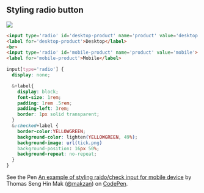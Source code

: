 ## Styling radio button

![](images/styling-radio.png)


``` html
<input type='radio' id='desktop-product' name='product' value='desktop'>
<label for='desktop-product'>Desktop</label>
<br>
<input type='radio' id='mobile-product' name='product' value='mobile'>
<label for='mobile-product'>Mobile</label>
```

``` css
input[type='radio'] {
  display: none;

  &+label{
    display: block;
    font-size: 1rem;
    padding: 1rem .5rem;
    padding-left: 3rem;
    border: 1px solid transparent;
  }
  &:checked+label {
    border-color:YELLOWGREEN;
    background-color: lighten(YELLOWGREEN, 49%);
    background-image: url(tick.png)
    background-position: 16px 50%;
    background-repeat: no-repeat;
  }
}
```

<p data-height="531" data-theme-id="light" data-slug-hash="AlDFH" data-default-tab="result" data-user="makzan" data-embed-version="2" data-pen-title="An example of styling raido/check input for mobile device" class="codepen">See the Pen <a href="https://codepen.io/makzan/pen/AlDFH/">An example of styling raido/check input for mobile device</a> by Thomas Seng Hin Mak (<a href="http://codepen.io/makzan">@makzan</a>) on <a href="http://codepen.io">CodePen</a>.</p>
<script async src="https://production-assets.codepen.io/assets/embed/ei.js"></script>